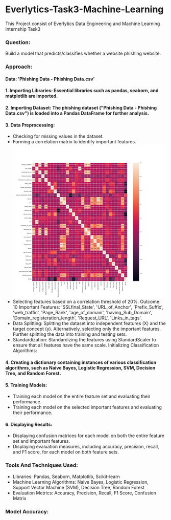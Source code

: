 # Everlytics-Task3-Machine-Learning
 This Project consist of Everlytics Data Engineering and Machine Learning Internship Task3
 ### Question:
Build a model that predicts/classifies whether a website phishing website.

### Approach:
#### Data: 'Phishing Data - Phishing Data.csv'

#### 1. Importing Libraries: Essential libraries such as pandas, seaborn, and matplotlib are imported.

#### 2. Importing Dataset: The phishing dataset ("Phishing Data - Phishing Data.csv") is loaded into a Pandas DataFrame for further analysis.

#### 3. Data Preprocessing:
* Checking for missing values in the dataset.
* Forming a correlation matrix to identify important features.
  ![Correlation Matrix](https://github.com/mehtashreyans3602/Everlytics-Task3-Machine-Learning/raw/main/CorrelationMatrix.png)
* Selecting features based on a correlation threshold of 20%.
  Outcome: 10 Important Features: 'SSLfinal_State', 'URL_of_Anchor', 'Prefix_Suffix', 'web_traffic', 'Page_Rank', 'age_of_domain', 'having_Sub_Domain', 'Domain_registeration_length', 'Request_URL', 'Links_in_tags'.
* Data Splitting:
Splitting the dataset into independent features (X) and the target concept (y).
Alternatively, selecting only the important features.
Further splitting the data into training and testing sets.
* Standardization:
Standardizing the features using StandardScaler to ensure that all features have the same scale.
Initializing Classification Algorithms:

#### 4. Creating a dictionary containing instances of various classification algorithms, such as Naive Bayes, Logistic Regression, SVM, Decision Tree, and Random Forest.
#### 5. Training Models:

* Training each model on the entire feature set and evaluating their performance.
* Training each model on the selected important features and evaluating their performance.
#### 6. Displaying Results:
* Displaying confusion matrices for each model on both the entire feature set and important features.
* Displaying evaluation measures, including accuracy, precision, recall, and F1 score, for each model on both feature sets.
### Tools And Techniques Used:
* Libraries: Pandas, Seaborn, Matplotlib, Scikit-learn
* Machine Learning Algorithms: Naive Bayes, Logistic Regression, Support Vector Machine (SVM), Decision Tree, Random Forest
* Evaluation Metrics: Accuracy, Precision, Recall, F1 Score, Confusion Matrix
### Model Accuracy:



